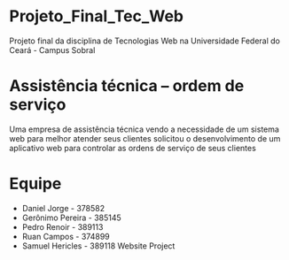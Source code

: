# Projeto_Final_Tec_Web
Projeto final da disciplina de Tecnologias Web na Universidade Federal do Ceará - Campus Sobral
# Assistência técnica – ordem de serviço
Uma empresa de assistência técnica vendo a necessidade de um sistema web
para melhor atender seus clientes solicitou o desenvolvimento de um aplicativo web para
controlar as ordens de serviço de seus clientes
# Equipe 

* Daniel Jorge - 378582
* Gerônimo Pereira - 385145
* Pedro Renoir - 389113
* Ruan Campos - 374899
* Samuel Hericles - 389118
Website Project
